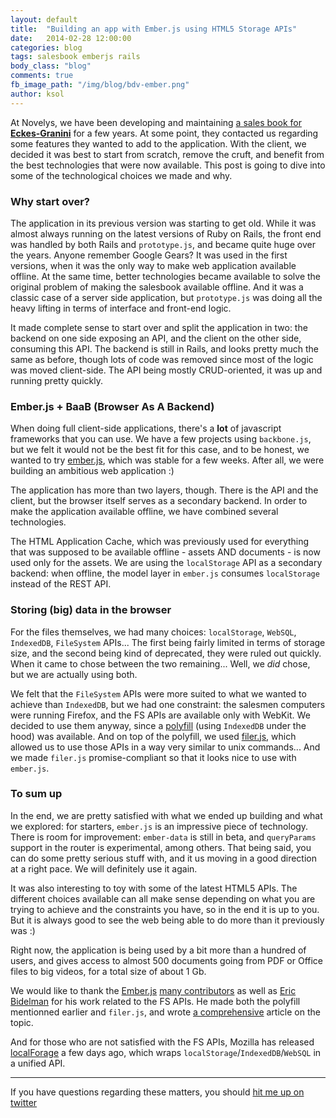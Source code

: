 ```yaml
---
layout: default
title:  "Building an app with Ember.js using HTML5 Storage APIs"
date:   2014-02-28 12:00:00
categories: blog
tags: salesbook emberjs rails
body_class: "blog"
comments: true
fb_image_path: "/img/blog/bdv-ember.png"
author: ksol
---
```


At Novelys, we have been developing and maintaining <a href="http://www.novelys.com/portfolio/salesbook.html">a sales book for <strong>Eckes-Granini</strong></a> for a few years. At some point, they contacted us regarding some features they wanted to add to the application. With the client, we decided it was best to start from scratch, remove the cruft, and benefit from the best technologies that were now available. This post is going to dive into some of the technological choices we made and why.

### Why start over?

The application in its previous version was starting to get old. While it was almost always running on the latest versions of Ruby on Rails, the front end was handled by both Rails and `prototype.js`, and became quite huge over the years. Anyone remember Google Gears? It was used in the first versions, when it was the only way to make web application available offline. At the same time, better technologies became available to solve the original problem of making the salesbook available offline. And it was a classic case of a server side application, but `prototype.js` was doing all the heavy lifting in terms of interface and front-end logic.

It made complete sense to start over and split the application in two: the backend on one side exposing an API, and the client on the other side, consuming this API. The backend is still in Rails, and looks pretty much the same as before, though lots of code was removed since most of the logic was moved client-side. The API being mostly CRUD-oriented, it was up and running pretty quickly.

### Ember.js + BaaB (Browser As A Backend)

When doing full client-side applications, there's a **lot** of javascript frameworks that you can use. We have a few projects using `backbone.js`, but we felt it would not be the best fit for this case, and to be honest, we wanted to try <a href="http://emberjs.com">ember.js</a>, which was stable for a few weeks. After all, we were building an ambitious web application :)

The application has more than two layers, though. There is the API and the client, but the browser itself serves as a secondary backend. In order to make the application available offline, we have combined several technologies.

The HTML Application Cache, which was previously used for everything that was supposed to be available offline - assets AND documents - is now used only for the assets. We are using the `localStorage` API as a secondary backend: when offline, the model layer in `ember.js` consumes `localStorage` instead of the REST API.

### Storing (big) data in the browser

For the files themselves, we had many choices: `localStorage`, `WebSQL`, `IndexedDB`, `FileSystem` APIs... The first being fairly limited in terms of storage size, and the second being kind of deprecated, they were ruled out quickly. When it came to chose between the two remaining... Well, we *did* chose, but we are actually using both.

We felt that the `FileSystem` APIs were more suited to what we wanted to achieve than `IndexedDB`, but we had one constraint: the salesmen computers were running Firefox, and the FS APIs are available only with WebKit. We decided to use them anyway, since a <a href="https://github.com/ebidel/idb.filesystem.js/">polyfill</a> (using `IndexedDB` under the hood) was available. And on top of the polyfill, we used <a href="https://github.com/ebidel/filer.js">filer.js</a>, which allowed us to use those APIs in a way very similar to unix commands... And we made `filer.js` promise-compliant so that it looks nice to use with `ember.js`.

### To sum up

In the end, we are pretty satisfied with what we ended up building and what we explored: for starters, `ember.js` is an impressive piece of technology. There is room for improvement: `ember-data` is still in beta, and `queryParams` support in the router is experimental, among others. That being said, you can do some pretty serious stuff with, and it us moving in a good direction at a right pace. We will definitely use it again.

It was also interesting to toy with some of the latest HTML5 APIs. The different choices available can all make sense depending on what you are trying to achieve and the constraints you have, so in the end it is up to you. But it is always good to see the web being able to do more than it previously was :)

Right now, the application is being used by a bit more than a hundred of users, and gives access to almost 500 documents going from PDF or Office files to big videos, for a total size of about 1 Gb.

We would like to thank the <a href="http://emberjs.com">Ember.js</a> <a href="https://github.com/emberjs/ember.js/graphs/contributors">many contributors</a> as well as <a href="https://github.com/ebidel">Eric Bidelman</a> for his work related to the FS APIs. He made both the polyfill mentionned earlier and `filer.js`, and wrote <a href="http://www.html5rocks.com/en/tutorials/file/filesystem/">a comprehensive</a> article on the topic.

And for those who are not satisfied with the FS APIs, Mozilla has released <a href="https://github.com/mozilla/localForage">localForage</a> a few days ago, which wraps `localStorage`/`IndexedDB`/`WebSQL` in a unified API.

<hr />

If you have questions regarding these matters, you should <a href="https://twitter.com/ksol">hit me up on twitter</a>
